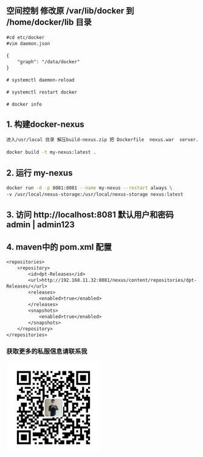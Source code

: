 ## 空间控制 修改原 /var/lib/docker  到 /home/docker/lib 目录

	#cd etc/docker
	#vim daemon.json

	{
	    "graph": "/data/docker"
	}

	# systemctl daemon-reload

	# systemctl restart docker

	# docker info



## 1. 构建docker-nexus
~~~bash
进入/usr/local 目录 解压build-nexus.zip 把 Dockerfile  nexus.war  server.xml 三个文件整理好执行

docker build -t my-nexus:latest .  
~~~
## 2. 运行 my-nexus
~~~bash
docker run -d -p 8081:8081 --name my-nexus --restart always \
-v /usr/local/nexus-storage:/usr/local/nexus-storage nexus:latest
~~~
## 3. 访问   http://localhost:8081    默认用户和密码  admin |  admin123

## 4. maven中的 pom.xml 配置

	<repositories>
		<repository>
			<id>dpt-Releases</id>
			<url>http://192.168.11.32:8081/nexus/content/repositories/dpt-Releases/</url>
			<releases>
				<enabled>true</enabled>
			</releases>
			<snapshots>
				<enabled>true</enabled>
			</snapshots>
		</repository>
	</repositories>


### 获取更多的私服信息请联系我
<img src="my.jpg" height="50%" width="50%"/>
